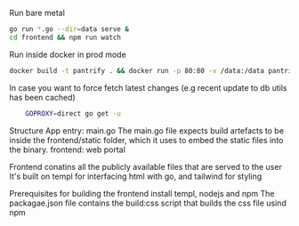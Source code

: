 Run bare metal

```bash
go run *.go --dir=data serve &
cd frontend && npm run watch
```

Run inside docker in prod mode

```bash
docker build -t pantrify . && docker run -p 80:80 -v /data:/data pantrify
```

In case you want to force fetch latest changes (e.g recent update to db utils has been cached)

```bash
    GOPROXY=direct go get -u
```

Structure
App entry: main.go
The main.go file expects build artefacts to be inside the frontend/static folder,
which it uses to embed the static files into the binary.
frontend: web portal

Frontend conatins all the publicly available files that are served to the user
It's built on templ for interfacing html with go, and tailwind for styling

Prerequisites for building the frontend
install templ, nodejs and npm
The packagae.json file contains the build:css script that builds the css file usind npm
